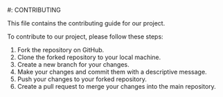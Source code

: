 #: CONTRIBUTING

This file contains the contributing guide for our project.

To contribute to our project, please follow these steps:
1. Fork the repository on GitHub.
2. Clone the forked repository to your local machine.
3. Create a new branch for your changes.
4. Make your changes and commit them with a descriptive message.
5. Push your changes to your forked repository.
6. Create a pull request to merge your changes into the main repository.

